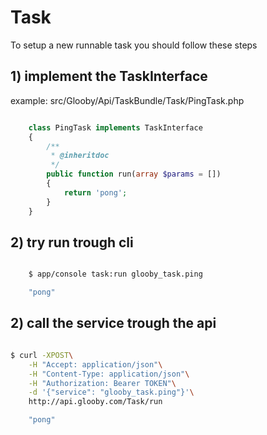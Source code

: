 # Task

To setup a new runnable task you should follow these steps

## 1) implement the TaskInterface

example: src/Glooby/Api/TaskBundle/Task/PingTask.php

```php

    class PingTask implements TaskInterface
    {
        /**
         * @inheritdoc
         */
        public function run(array $params = [])
        {
            return 'pong';
        }
    }
```

## 2) try run trough cli

```bash

    $ app/console task:run glooby_task.ping

    "pong"

```


## 2) call the service trough the api

```bash

$ curl -XPOST\
    -H "Accept: application/json"\
    -H "Content-Type: application/json"\
    -H "Authorization: Bearer TOKEN"\
    -d '{"service": "glooby_task.ping"}'\
    http://api.glooby.com/Task/run

    "pong"

```
